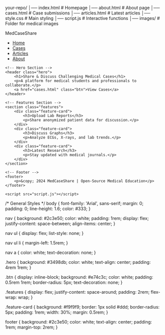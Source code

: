 your-repo/
│── index.html          # Homepage
│── about.html          # About page
│── cases.html          # Case submissions
│── articles.html       # Latest articles
│── style.css           # Main styling
│── script.js           # Interactive functions
│── images/             # Folder for medical images
<!DOCTYPE html>
<html lang="en">
<head>
    <meta charset="UTF-8">
    <meta name="viewport" content="width=device-width, initial-scale=1.0">
    <title>MedCaseShare | Medical Case Discussions</title>
    <link rel="stylesheet" href="style.css">
</head>
<body>
    <!-- Navigation Bar -->
    <nav>
        <div class="logo">MedCaseShare</div>
        <ul>
            <li><a href="index.html">Home</a></li>
            <li><a href="cases.html">Cases</a></li>
            <li><a href="articles.html">Articles</a></li>
            <li><a href="about.html">About</a></li>
        </ul>
    </nav>

    <!-- Hero Section -->
    <header class="hero">
        <h1>Share & Discuss Challenging Medical Cases</h1>
        <p>A platform for medical students and professionals to collaborate.</p>
        <a href="cases.html" class="btn">View Cases</a>
    </header>

    <!-- Features Section -->
    <section class="features">
        <div class="feature-card">
            <h3>Upload Lab Reports</h3>
            <p>Share anonymized patient data for discussion.</p>
        </div>
        <div class="feature-card">
            <h3>Discuss Graphs</h3>
            <p>Analyze ECGs, X-rays, and lab trends.</p>
        </div>
        <div class="feature-card">
            <h3>Latest Research</h3>
            <p>Stay updated with medical journals.</p>
        </div>
    </section>

    <!-- Footer -->
    <footer>
        <p>&copy; 2024 MedCaseShare | Open-Source Medical Education</p>
    </footer>

    <script src="script.js"></script>
</body>
</html>
/* General Styles */
body {
    font-family: 'Arial', sans-serif;
    margin: 0;
    padding: 0;
    line-height: 1.6;
    color: #333;
}

nav {
    background: #2c3e50;
    color: white;
    padding: 1rem;
    display: flex;
    justify-content: space-between;
    align-items: center;
}

nav ul {
    display: flex;
    list-style: none;
}

nav ul li {
    margin-left: 1.5rem;
}

nav a {
    color: white;
    text-decoration: none;
}

.hero {
    background: #3498db;
    color: white;
    text-align: center;
    padding: 4rem 1rem;
}

.btn {
    display: inline-block;
    background: #e74c3c;
    color: white;
    padding: 0.5rem 1rem;
    border-radius: 5px;
    text-decoration: none;
}

.features {
    display: flex;
    justify-content: space-around;
    padding: 2rem;
    flex-wrap: wrap;
}

.feature-card {
    background: #f9f9f9;
    border: 1px solid #ddd;
    border-radius: 5px;
    padding: 1rem;
    width: 30%;
    margin: 0.5rem;
}

footer {
    background: #2c3e50;
    color: white;
    text-align: center;
    padding: 1rem;
    margin-top: 2rem;
}
